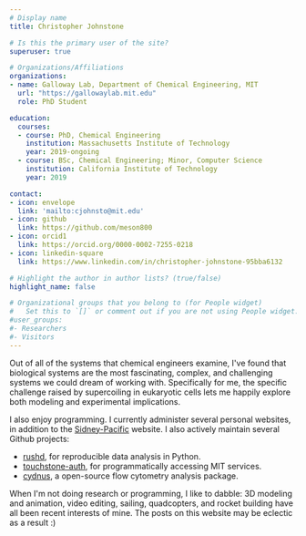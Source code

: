 ```yaml
---
# Display name
title: Christopher Johnstone

# Is this the primary user of the site?
superuser: true

# Organizations/Affiliations
organizations:
- name: Galloway Lab, Department of Chemical Engineering, MIT
  url: "https://gallowaylab.mit.edu"
  role: PhD Student

education:
  courses:
  - course: PhD, Chemical Engineering
    institution: Massachusetts Institute of Technology
    year: 2019-ongoing
  - course: BSc, Chemical Engineering; Minor, Computer Science
    institution: California Institute of Technology
    year: 2019

contact:
- icon: envelope
  link: 'mailto:cjohnsto@mit.edu'
- icon: github
  link: https://github.com/meson800
- icon: orcid1
  link: https://orcid.org/0000-0002-7255-0218
- icon: linkedin-square
  link: https://www.linkedin.com/in/christopher-johnstone-95bba6132

# Highlight the author in author lists? (true/false)
highlight_name: false

# Organizational groups that you belong to (for People widget)
#   Set this to `[]` or comment out if you are not using People widget.
#user_groups:
#- Researchers
#- Visitors
---
```


Out of all of the systems that chemical engineers
examine, I've found that biological systems are the most fascinating, complex, and challenging systems
we could dream of working with. Specifically for me, the specific challenge raised by supercoiling in eukaryotic cells
lets me happily explore both modeling and experimental implications.

I also enjoy programming. I currently administer several personal websites, in addition to the [Sidney-Pacific](https://sidpac.mit.edu) website. I also actively maintain several Github projects:

- [rushd](https://github.com/GallowayLabMIT/rushd), for reproducible data analysis in Python.
- [touchstone-auth](https://github.com/meson800/touchstone-auth), for programmatically accessing MIT services.
- [cydnus](https://github.com/meson800/cydnus), a open-source flow cytometry analysis package.


When I'm not doing research or programming, I like to dabble: 3D modeling and animation, video editing, sailing, quadcopters, and rocket building have all been recent interests of mine. The posts on this website may be eclectic as a result :)